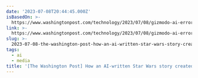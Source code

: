 ```yaml
---
date: '2023-07-08T20:44:45.000Z'
isBasedOn: >-
  https://www.washingtonpost.com/technology/2023/07/08/gizmodo-ai-errors-star-wars
link: >-
  https://www.washingtonpost.com/technology/2023/07/08/gizmodo-ai-errors-star-wars
slug: >-
  2023-07-08-the-washington-post-how-an-ai-written-star-wars-story-created-chaos-at-gi
tags:
  - ai
  - media
title: '[The Washington Post] How an AI-written Star Wars story created chaos at Gi'
---
```


